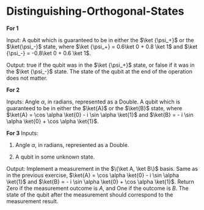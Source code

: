 # Distinguishing-Orthogonal-States

**For 1**

Input: A qubit which is guaranteed to be in either the $\ket {\psi_+}$ or the $\ket{\psi_-}$ state, where $\ket {\psi_+} = 0.6\ket 0 + 0.8 \ket 1$ and $\ket {\psi_-} = -0.8\ket 0 + 0.6 \ket 1$.

Output: true if the qubit was in the $\ket {\psi_+}$ state, or false if it was in the $\ket {\psi_-}$ state. The state of the qubit at the end of the operation does not matter.

**For 2**

Inputs: Angle $\alpha$, in radians, represented as a Double. A qubit which is guaranteed to be in either the $\ket{A}$ or the $\ket{B}$ state, where $\ket{A} = \cos \alpha \ket{0} - i \sin \alpha \ket{1}$ and $\ket{B} = - i \sin \alpha \ket{0} + \cos \alpha \ket{1}$.

**For 3**
 Inputs:

1. Angle $\alpha$, in radians, represented as a Double.

2. A qubit in some unknown state.


Output: Implement a measurement in the $\{\ket A, \ket B\}$ basis. Same as in the previous exercise, $\ket{A} = \cos \alpha \ket{0} - i \sin \alpha \ket{1}$ and $\ket{B} = - i \sin \alpha \ket{0} + \cos \alpha \ket{1}$. Return Zero if the measurement outcome is $A$, and One if the outcome is $B$. The state of the qubit after the measurement should correspond to the measurement result.

